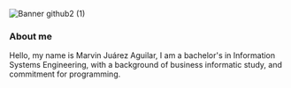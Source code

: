 ![Banner github2 (1)](https://user-images.githubusercontent.com/44505793/218360209-215e41b7-3785-4722-b72f-eea0a56471f2.gif)

### About me

Hello, my name is Marvin Juárez Aguilar, I am a bachelor's in Information Systems Engineering, with a background of business informatic study, and commitment for programming.
